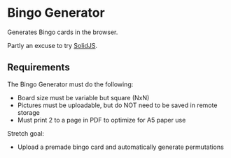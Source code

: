 # Bingo Generator

Generates Bingo cards in the browser.

Partly an excuse to try [SolidJS](https://www.solidjs.com/).

## Requirements

The Bingo Generator must do the following:

* Board size must be variable but square (NxN)
* Pictures must be uploadable, but do NOT need to be saved in remote storage
* Must print 2 to a page in PDF to optimize for A5 paper use

Stretch goal:

* Upload a premade bingo card and automatically generate permutations
